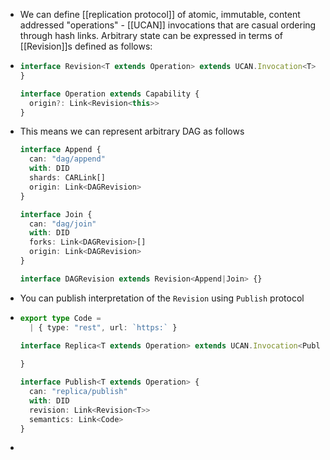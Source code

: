 - We can define [[replication protocol]] of atomic, immutable, content addressed "operations" - [[UCAN]] invocations that are casual ordering through hash links. Arbitrary state can be expressed in terms of [[Revision]]s defined as follows:
- ```ts
  interface Revision<T extends Operation> extends UCAN.Invocation<T> {
  }
  
  interface Operation extends Capability {
    origin?: Link<Revision<this>>
  }
  ```
- This means we can represent arbitrary DAG as follows
  ```ts
  interface Append {
    can: "dag/append"
    with: DID
    shards: CARLink[]
    origin: Link<DAGRevision>
  }
  
  interface Join {
    can: "dag/join"
    with: DID
    forks: Link<DAGRevision>[]
    origin: Link<DAGRevision>
  }
  
  interface DAGRevision extends Revision<Append|Join> {}
  ```
- You can publish interpretation of the `Revision` using `Publish` protocol
- ```ts
  export type Code =
    | { type: "rest", url: `https:` }
  
  interface Replica<T extends Operation> extends UCAN.Invocation<Publish<T>> {
    
  }
  
  interface Publish<T extends Operation> {
    can: "replica/publish"
    with: DID
    revision: Link<Revision<T>>
    semantics: Link<Code>
  }
  ```
-
